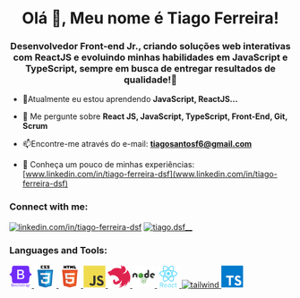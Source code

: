 <h1 align="center">Olá 👋, Meu nome é Tiago Ferreira!</h1>
<h3 align="center">Desenvolvedor Front-end Jr., criando soluções web interativas com ReactJS e evoluindo minhas habilidades em JavaScript e TypeScript, sempre em busca de entregar resultados de qualidade!🚀</h3>

- 🌱Atualmente eu estou aprendendo **JavaScript, ReactJS...**

- 💬 Me pergunte sobre **React JS, JavaScript, TypeScript, Front-End, Git, Scrum**

- 📫Encontre-me através do e-mail: **tiagosantosf6@gmail.com**

- 📄 Conheça um pouco de minhas experiências: [www.linkedin.com/in/tiago-ferreira-dsf](www.linkedin.com/in/tiago-ferreira-dsf)

<h3 align="left">Connect with me:</h3>
<p align="left">
<a href="https://linkedin.com/in/linkedin.com/in/tiago-ferreira-dsf" target="blank"><img align="center" src="https://raw.githubusercontent.com/rahuldkjain/github-profile-readme-generator/master/src/images/icons/Social/linked-in-alt.svg" alt="linkedin.com/in/tiago-ferreira-dsf" height="30" width="40" /></a>
<a href="https://instagram.com/tiago.dsf__" target="blank"><img align="center" src="https://raw.githubusercontent.com/rahuldkjain/github-profile-readme-generator/master/src/images/icons/Social/instagram.svg" alt="tiago.dsf__" height="30" width="40" /></a>
</p>

<h3 align="left">Languages and Tools:</h3>
 <a href="https://getbootstrap.com" target="_blank" rel="noreferrer"> <img src="https://raw.githubusercontent.com/devicons/devicon/master/icons/bootstrap/bootstrap-plain-wordmark.svg" alt="bootstrap" width="40" height="40"/> </a> <a href="https://www.w3schools.com/css/" target="_blank" rel="noreferrer"> <img src="https://raw.githubusercontent.com/devicons/devicon/master/icons/css3/css3-original-wordmark.svg" alt="css3" width="40" height="40"/> </a> <a href="https://www.w3.org/html/" target="_blank" rel="noreferrer"> <img src="https://raw.githubusercontent.com/devicons/devicon/master/icons/html5/html5-original-wordmark.svg" alt="html5" width="40" height="40"/> </a> <a href="https://developer.mozilla.org/en-US/docs/Web/JavaScript" target="_blank" rel="noreferrer"> <img src="https://raw.githubusercontent.com/devicons/devicon/master/icons/javascript/javascript-original.svg" alt="javascript" width="40" height="40"/> </a> <a href="https://nestjs.com/" target="_blank" rel="noreferrer"> <img src="https://raw.githubusercontent.com/devicons/devicon/master/icons/nestjs/nestjs-plain.svg" alt="nestjs" width="40" height="40"/> </a> <a href="https://nodejs.org" target="_blank" rel="noreferrer"> <img src="https://raw.githubusercontent.com/devicons/devicon/master/icons/nodejs/nodejs-original-wordmark.svg" alt="nodejs" width="40" height="40"/> </a> <a href="https://reactjs.org/" target="_blank" rel="noreferrer"> <img src="https://raw.githubusercontent.com/devicons/devicon/master/icons/react/react-original-wordmark.svg" alt="react" width="40" height="40"/> </a> <a href="https://tailwindcss.com/" target="_blank" rel="noreferrer"> <img src="https://www.vectorlogo.zone/logos/tailwindcss/tailwindcss-icon.svg" alt="tailwind" width="40" height="40"/> </a> <a href="https://www.typescriptlang.org/" target="_blank" rel="noreferrer"> <img src="https://raw.githubusercontent.com/devicons/devicon/master/icons/typescript/typescript-original.svg" alt="typescript" width="40" height="40"/> </a> </p>




<!--- - 👋 Hi, I’m @Tiago-DSF
- 👀 I’m interested in ...
- 🌱 I’m currently learning ...
- 💞️ I’m looking to collaborate on ...
- 📫 How to reach me ...
- 😄 Pronouns: ...
- ⚡ Fun fact: ...

<!---
Tiago-DSF/Tiago-DSF is a ✨ special ✨ repository because its `README.md` (this file) appears on your GitHub profile.
You can click the Preview link to take a look at your changes.
--->

